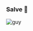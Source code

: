 ### Salve 👋

<!--
**ViniciusTeixeiraBarreto/ViniciusTeixeiraBarreto** is a ✨ _special_ ✨ repository because its `README.md` (this file) appears on your GitHub profile.

Here are some ideas to get you started:

- 🔭 I’m currently working on ...
- 🌱 I’m currently learning ...
- 👯 I’m looking to collaborate on ...
- 🤔 I’m looking for help with ...
- 💬 Ask me about ...
- 📫 How to reach me: ...
- 😄 Pronouns: ...
- ⚡ Fun fact: ...
-->

![guy](https://user-images.githubusercontent.com/38351639/182689920-96e87326-6661-40d1-963f-741186b03a5d.gif)
